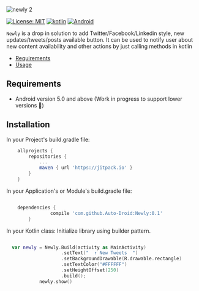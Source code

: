 ![newly 2](https://cloud.githubusercontent.com/assets/2684979/20462091/9357647c-af38-11e6-992f-07b9c263bb59.png)

<a href="https://raw.githubusercontent.com/xmartlabs/Eureka/master/LICENSE"><img src="http://img.shields.io/badge/license-MIT-blue.svg?style=flat" alt="License: MIT" /></a>
<a href="http://kotlinlang.org/"><img src="https://img.shields.io/badge/kotlin-compatable-blue.svg?style=flat" alt="kotlin" /></a>
<a href="https://www.android.com"><img src="https://img.shields.io/badge/Android-v0.1-brightgreen.svg?style=flat" alt="Android" /></a>



`Newly` is a drop in solution to add Twitter/Facebook/Linkedin style, new updates/tweets/posts available button. It can be used to notify user about new content availability and other actions by just calling methods in kotlin

- [Requirements](#requirements)
- [Usage](#usage)


## Requirements

- Android version 5.0 and above (Work in progress to support lower versions 🙏)

## Installation

In your Project's build.gradle file:

```gradle
	allprojects {
		repositories {
			...
			maven { url 'https://jitpack.io' }
		}
	}
```

In your Application's or Module's build.gradle file:
```gradle

	dependencies {
		        compile 'com.github.Auto-Droid:Newly:0.1'
		}

```

In your Kotlin class:
 Initialize library using builder pattern.

```kotlin

  var newly = Newly.Build(activity as MainActivity)
                    .setText("  ↑ New Tweets  ")
                    .setBackgroundDrawable(R.drawable.rectangle)
                    .setTextColor("#FFFFFF")
                    .setHeightOffset(250)
                    .build();
            newly.show()

```


